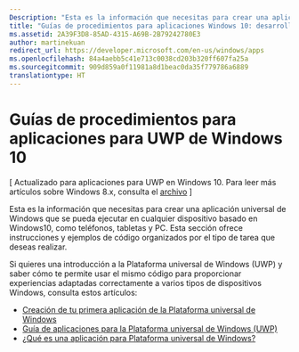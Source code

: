 ```yaml
---
Description: "Esta es la información que necesitas para crear una aplicación universal de Windows que se pueda ejecutar en cualquier dispositivo basado en Windows10, como teléfonos, tabletas y PC."
title: "Guías de procedimientos para aplicaciones Windows 10: desarrollo de aplicaciones Windows"
ms.assetid: 2A39F3D8-85AD-4315-A69B-2B79242780E3
author: martinekuan
redirect_url: https://developer.microsoft.com/en-us/windows/apps
ms.openlocfilehash: 84a4aebb5c41e713c0038cd203b320ff607fa25a
ms.sourcegitcommit: 909d859a0f11981a8d1beac0da35f779786a6889
translationtype: HT
---
```

# <a name="how-to-guides-for-uwp-apps-on-windows-10"></a>Guías de procedimientos para aplicaciones para UWP de Windows 10

\[ Actualizado para aplicaciones para UWP en Windows 10. Para leer más artículos sobre Windows 8.x, consulta el [archivo](http://go.microsoft.com/fwlink/p/?linkid=619132) \]

Esta es la información que necesitas para crear una aplicación universal de Windows que se pueda ejecutar en cualquier dispositivo basado en Windows10, como teléfonos, tabletas y PC. Esta sección ofrece instrucciones y ejemplos de código organizados por el tipo de tarea que deseas realizar.

Si quieres una introducción a la Plataforma universal de Windows (UWP) y saber cómo te permite usar el mismo código para proporcionar experiencias adaptadas correctamente a varios tipos de dispositivos Windows, consulta estos artículos:

-   [Creación de tu primera aplicación de la Plataforma universal de Windows](get-started/create-a-hello-world-app-xaml-universal.md)
-   [Guía de aplicaciones para la Plataforma universal de Windows (UWP)](get-started/universal-application-platform-guide.md)
-   [¿Qué es una aplicación para Plataforma universal de Windows?](get-started/whats-a-uwp.md)

